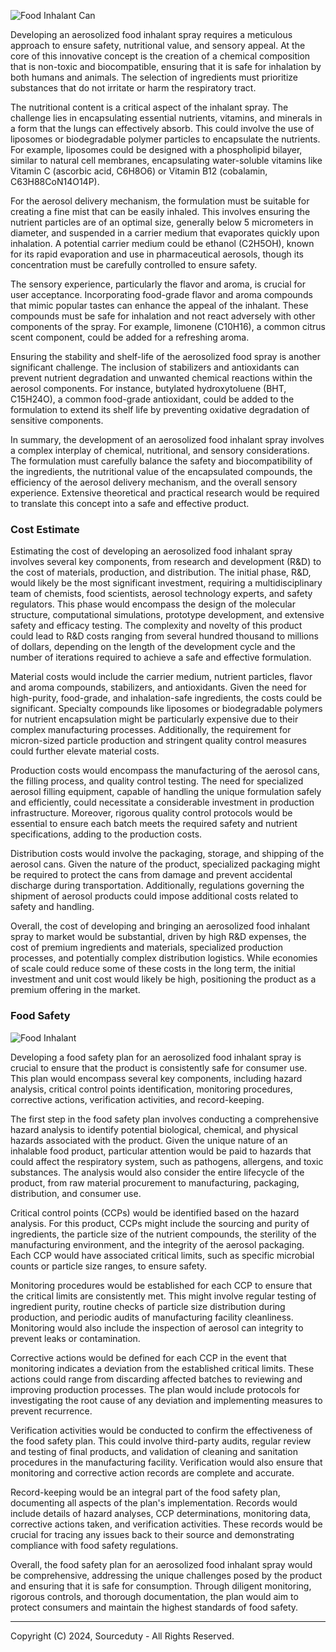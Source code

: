 ![Food Inhalant Can](https://github.com/sourceduty/Food_Inhalant/assets/123030236/ec4dec2d-c6c8-45a0-a001-56f29522734e)

Developing an aerosolized food inhalant spray requires a meticulous approach to ensure safety, nutritional value, and sensory appeal. At the core of this innovative concept is the creation of a chemical composition that is non-toxic and biocompatible, ensuring that it is safe for inhalation by both humans and animals. The selection of ingredients must prioritize substances that do not irritate or harm the respiratory tract.

The nutritional content is a critical aspect of the inhalant spray. The challenge lies in encapsulating essential nutrients, vitamins, and minerals in a form that the lungs can effectively absorb. This could involve the use of liposomes or biodegradable polymer particles to encapsulate the nutrients. For example, liposomes could be designed with a phospholipid bilayer, similar to natural cell membranes, encapsulating water-soluble vitamins like Vitamin C (ascorbic acid, C6H8O6) or Vitamin B12 (cobalamin, C63H88CoN14O14P).

For the aerosol delivery mechanism, the formulation must be suitable for creating a fine mist that can be easily inhaled. This involves ensuring the nutrient particles are of an optimal size, generally below 5 micrometers in diameter, and suspended in a carrier medium that evaporates quickly upon inhalation. A potential carrier medium could be ethanol (C2H5OH), known for its rapid evaporation and use in pharmaceutical aerosols, though its concentration must be carefully controlled to ensure safety.

The sensory experience, particularly the flavor and aroma, is crucial for user acceptance. Incorporating food-grade flavor and aroma compounds that mimic popular tastes can enhance the appeal of the inhalant. These compounds must be safe for inhalation and not react adversely with other components of the spray. For example, limonene (C10H16), a common citrus scent component, could be added for a refreshing aroma.

Ensuring the stability and shelf-life of the aerosolized food spray is another significant challenge. The inclusion of stabilizers and antioxidants can prevent nutrient degradation and unwanted chemical reactions within the aerosol components. For instance, butylated hydroxytoluene (BHT, C15H24O), a common food-grade antioxidant, could be added to the formulation to extend its shelf life by preventing oxidative degradation of sensitive components.

In summary, the development of an aerosolized food inhalant spray involves a complex interplay of chemical, nutritional, and sensory considerations. The formulation must carefully balance the safety and biocompatibility of the ingredients, the nutritional value of the encapsulated compounds, the efficiency of the aerosol delivery mechanism, and the overall sensory experience. Extensive theoretical and practical research would be required to translate this concept into a safe and effective product.

### Cost Estimate

Estimating the cost of developing an aerosolized food inhalant spray involves several key components, from research and development (R&D) to the cost of materials, production, and distribution. The initial phase, R&D, would likely be the most significant investment, requiring a multidisciplinary team of chemists, food scientists, aerosol technology experts, and safety regulators. This phase would encompass the design of the molecular structure, computational simulations, prototype development, and extensive safety and efficacy testing. The complexity and novelty of this product could lead to R&D costs ranging from several hundred thousand to millions of dollars, depending on the length of the development cycle and the number of iterations required to achieve a safe and effective formulation.

Material costs would include the carrier medium, nutrient particles, flavor and aroma compounds, stabilizers, and antioxidants. Given the need for high-purity, food-grade, and inhalation-safe ingredients, the costs could be significant. Specialty compounds like liposomes or biodegradable polymers for nutrient encapsulation might be particularly expensive due to their complex manufacturing processes. Additionally, the requirement for micron-sized particle production and stringent quality control measures could further elevate material costs.

Production costs would encompass the manufacturing of the aerosol cans, the filling process, and quality control testing. The need for specialized aerosol filling equipment, capable of handling the unique formulation safely and efficiently, could necessitate a considerable investment in production infrastructure. Moreover, rigorous quality control protocols would be essential to ensure each batch meets the required safety and nutrient specifications, adding to the production costs.

Distribution costs would involve the packaging, storage, and shipping of the aerosol cans. Given the nature of the product, specialized packaging might be required to protect the cans from damage and prevent accidental discharge during transportation. Additionally, regulations governing the shipment of aerosol products could impose additional costs related to safety and handling.

Overall, the cost of developing and bringing an aerosolized food inhalant spray to market would be substantial, driven by high R&D expenses, the cost of premium ingredients and materials, specialized production processes, and potentially complex distribution logistics. While economies of scale could reduce some of these costs in the long term, the initial investment and unit cost would likely be high, positioning the product as a premium offering in the market.

### Food Safety

![Food Inhalant](https://github.com/sourceduty/Food_Inhalant/assets/123030236/e367beb6-2322-404c-bb48-7065c6e67135)

Developing a food safety plan for an aerosolized food inhalant spray is crucial to ensure that the product is consistently safe for consumer use. This plan would encompass several key components, including hazard analysis, critical control points identification, monitoring procedures, corrective actions, verification activities, and record-keeping.

The first step in the food safety plan involves conducting a comprehensive hazard analysis to identify potential biological, chemical, and physical hazards associated with the product. Given the unique nature of an inhalable food product, particular attention would be paid to hazards that could affect the respiratory system, such as pathogens, allergens, and toxic substances. The analysis would also consider the entire lifecycle of the product, from raw material procurement to manufacturing, packaging, distribution, and consumer use.

Critical control points (CCPs) would be identified based on the hazard analysis. For this product, CCPs might include the sourcing and purity of ingredients, the particle size of the nutrient compounds, the sterility of the manufacturing environment, and the integrity of the aerosol packaging. Each CCP would have associated critical limits, such as specific microbial counts or particle size ranges, to ensure safety.

Monitoring procedures would be established for each CCP to ensure that the critical limits are consistently met. This might involve regular testing of ingredient purity, routine checks of particle size distribution during production, and periodic audits of manufacturing facility cleanliness. Monitoring would also include the inspection of aerosol can integrity to prevent leaks or contamination.

Corrective actions would be defined for each CCP in the event that monitoring indicates a deviation from the established critical limits. These actions could range from discarding affected batches to reviewing and improving production processes. The plan would include protocols for investigating the root cause of any deviation and implementing measures to prevent recurrence.

Verification activities would be conducted to confirm the effectiveness of the food safety plan. This could involve third-party audits, regular review and testing of final products, and validation of cleaning and sanitation procedures in the manufacturing facility. Verification would also ensure that monitoring and corrective action records are complete and accurate.

Record-keeping would be an integral part of the food safety plan, documenting all aspects of the plan's implementation. Records would include details of hazard analyses, CCP determinations, monitoring data, corrective actions taken, and verification activities. These records would be crucial for tracing any issues back to their source and demonstrating compliance with food safety regulations.

Overall, the food safety plan for an aerosolized food inhalant spray would be comprehensive, addressing the unique challenges posed by the product and ensuring that it is safe for consumption. Through diligent monitoring, rigorous controls, and thorough documentation, the plan would aim to protect consumers and maintain the highest standards of food safety.

***
Copyright (C) 2024, Sourceduty - All Rights Reserved.
